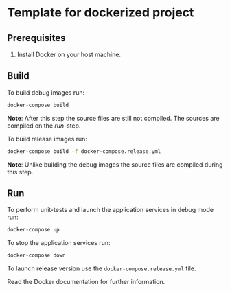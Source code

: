 # Template for dockerized project

## Prerequisites

1. Install Docker on your host machine.

## Build

To build debug images run:

```sh
docker-compose build
```

**Note**: After this step the source files are still not compiled. The sources
are compiled on the *run*-step.

To build release images run:

```sh
docker-compose build -f docker-compose.release.yml
```

**Note**: Unlike building the debug images the source files are compiled during
this step.

## Run

To perform unit-tests and launch the application services in debug mode run:

```sh
docker-compose up
```

To stop the application services run:

```sh
docker-compose down
```

To launch release version use the `docker-compose.release.yml` file.

Read the Docker documentation for further information.
